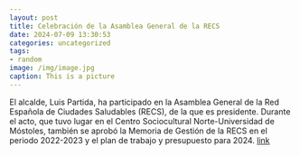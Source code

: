 ```yaml
---
layout: post
title: Celebración de la Asamblea General de la RECS
date: 2024-07-09 13:30:53
categories: uncategorized
tags:
- random
image: /img/image.jpg
caption: This is a picture
---
```

El alcalde, Luis Partida, ha participado en la Asamblea General de la Red Española de Ciudades Saludables (RECS), de la que es presidente. Durante el acto, que tuvo lugar en el Centro Sociocultural Norte-Universidad de Móstoles, también se aprobó la Memoria de Gestión de la RECS en el periodo 2022-2023 y el plan de trabajo y presupuesto para 2024.   [link](https://www.ayto-villacanada.es/noticias/celebracion-de-la-asamblea-general-de-la-recs/)
